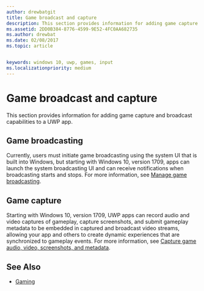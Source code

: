 ```yaml
---
author: drewbatgit
title: Game broadcast and capture
description: This section provides information for adding game capture and broadcast capabilities to a UWP app.
ms.assetid: 2DD0B384-8776-4599-9E52-4FC0AA682735
ms.author: drewbat
ms.date: 02/08/2017
ms.topic: article


keywords: windows 10, uwp, games, input
ms.localizationpriority: medium
---
```


# Game broadcast and capture

This section provides information for adding game capture and broadcast capabilities to a UWP app.

## Game broadcasting
Currently, users must initiate game broadcasting using the system UI that is built into Windows, but starting with Windows 10, version 1709, apps can launch the system broadcasting UI and can receive notifications when broadcasting starts and stops. For more information, see [Manage game broadcasting](manage-game-broadcasting.md).

## Game capture
Starting with Windows 10, version 1709, UWP apps can record audio and video captures of gameplay, capture screenshots, and submit gameplay metadata to be embedded in captured and broadcast video streams, allowing your app and others to create dynamic experiences that are synchronized to gameplay events. For more information, see [Capture game audio, video, screenshots, and metadata](capture-game-audio-video-screenshots-and-metadata.md).



## See Also

* [Gaming](index.md)
